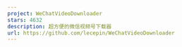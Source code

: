 ```yaml
---
project: WeChatVideoDownloader
stars: 4632
description: 超方便的微信视频号下载器
url: https://github.com/lecepin/WeChatVideoDownloader
---
```



